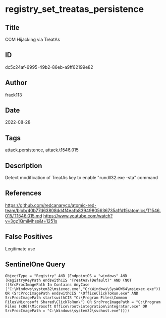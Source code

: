 # registry_set_treatas_persistence

## Title
COM Hijacking via TreatAs

## ID
dc5c24af-6995-49b2-86eb-a9ff62199e82

## Author
frack113

## Date
2022-08-28

## Tags
attack.persistence, attack.t1546.015

## Description
Detect modification of TreatAs key to enable "rundll32.exe -sta" command

## References
https://github.com/redcanaryco/atomic-red-team/blob/40b77d63808dd4f4eafb83949805636735a1fd15/atomics/T1546.015/T1546.015.md
https://www.youtube.com/watch?v=3gz1QmiMhss&t=1251s

## False Positives
Legitimate use

## SentinelOne Query
```
ObjectType = "Registry" AND (EndpointOS = "windows" AND (RegistryKeyPath endswithCIS "TreatAs\(Default)" AND (NOT ((SrcProcImagePath In Contains AnyCase ("C:\Windows\system32\msiexec.exe","C:\Windows\SysWOW64\msiexec.exe")) OR (SrcProcImagePath endswithCIS "\OfficeClickToRun.exe" AND SrcProcImagePath startswithCIS "C:\Program Files\Common Files\Microsoft Shared\ClickToRun\") OR SrcProcImagePath = "C:\Program Files (x86)\Microsoft Office\root\integration\integrator.exe" OR SrcProcImagePath = "C:\Windows\system32\svchost.exe"))))

```